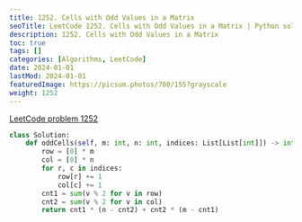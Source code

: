 ```yaml
---
title: 1252. Cells with Odd Values in a Matrix
seoTitle: LeetCode 1252. Cells with Odd Values in a Matrix | Python solution and explanation
description: 1252. Cells with Odd Values in a Matrix
toc: true
tags: []
categories: [Algorithms, LeetCode]
date: 2024-01-01
lastMod: 2024-01-01
featuredImage: https://picsum.photos/700/155?grayscale
weight: 1252
---
```


[LeetCode problem 1252](https://leetcode.com/problems/cells-with-odd-values-in-a-matrix/)

```python
class Solution:
    def oddCells(self, m: int, n: int, indices: List[List[int]]) -> int:
        row = [0] * m
        col = [0] * n
        for r, c in indices:
            row[r] += 1
            col[c] += 1
        cnt1 = sum(v % 2 for v in row)
        cnt2 = sum(v % 2 for v in col)
        return cnt1 * (n - cnt2) + cnt2 * (m - cnt1)

```

